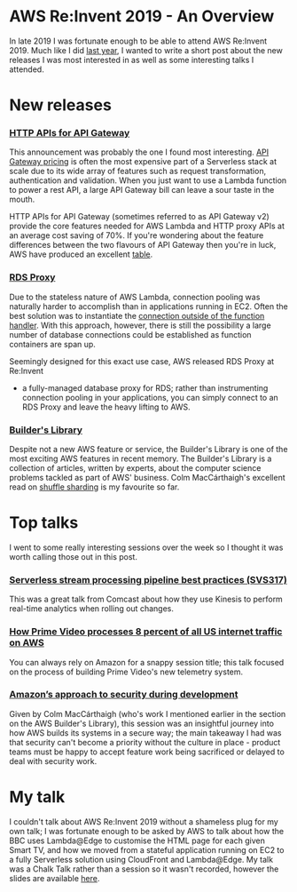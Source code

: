 # AWS Re:Invent 2019 - An Overview

In late 2019 I was fortunate enough to be able to attend AWS Re:Invent 2019.
Much like I did [last year](/blog/005), I wanted to write
a short post about the new releases I was most interested in as well as some
interesting talks I attended.

# New releases

### [HTTP APIs for API Gateway](https://aws.amazon.com/blogs/compute/announcing-http-apis-for-amazon-api-gateway/)
This announcement was probably the one I found most interesting. [API Gateway
pricing](https://epsagon.com/blog/dont-be-surprised-by-your-serverless-bill/) is
often the most expensive part of a Serverless stack at scale due to its wide
array of features such as request transformation, authentication and validation.
When you just want to use a Lambda function to power a rest API, a large API
Gateway bill can leave a sour taste in the mouth.

HTTP APIs for API Gateway (sometimes referred to as API Gateway v2) provide the
core features needed for AWS Lambda and HTTP proxy APIs at an average cost
saving of 70%. If you're wondering about the feature differences between the two
flavours of API Gateway then you're in luck, AWS have produced an excellent
[table](https://docs.aws.amazon.com/apigateway/latest/developerguide/http-api-vs-rest.html).

### [RDS Proxy](https://aws.amazon.com/about-aws/whats-new/2019/12/amazon-rds-proxy-available-in-preview/)
Due to the stateless nature of AWS Lambda, connection pooling was naturally
harder to accomplish than in applications running in EC2. Often the best
solution was to instantiate the
[connection outside of the function handler](https://spotinst.com/blog/best-practices-serverless-connection-pooling-database/). With this approach,
however, there is still the possibility a large number of database connections
could be established as function containers are span up.

Seemingly designed for this exact use case, AWS released RDS Proxy at Re:Invent
- a fully-managed database proxy for RDS; rather than instrumenting connection
pooling in your applications, you can simply connect to an RDS Proxy and leave
the heavy lifting to AWS.

### [Builder's Library](https://aws.amazon.com/blogs/aws/check-out-the-amazon-builders-library-this-is-how-we-do-it/)
Despite not a new AWS feature or service, the Builder's Library is one of the
most exciting AWS features in recent memory. The Builder's Library is a
collection of articles, written by experts, about the computer science problems
tackled as part of AWS' business. Colm MacCárthaigh's excellent read on
[shuffle sharding](https://aws.amazon.com/builders-library/workload-isolation-using-shuffle-sharding/)
is my favourite so far.

# Top talks
I went to some really interesting sessions over the week so I thought it was
worth calling those out in this post.

### [Serverless stream processing pipeline best practices (SVS317)](https://www.youtube.com/watch?v=2SGOyhwcbV4)
This was a great talk from Comcast about how they use Kinesis to perform
real-time analytics when rolling out changes.

### [How Prime Video processes 8 percent of all US internet traffic on AWS](https://www.youtube.com/watch?v=V4QDq-OFojQ)
You can always rely on Amazon for a snappy session title; this talk focused on
the process of building Prime Video's new telemetry system.

### [Amazon’s approach to security during development](https://www.youtube.com/watch?v=NeR7FhHqDGQ)
Given by Colm MacCárthaigh (who's work I mentioned earlier in the section on the
AWS Builder's Library), this session was an insightful journey into how AWS
builds its systems in a secure way; the main takeaway I had was that security
can't become a priority without the culture in place - product teams must be
happy to accept feature work being sacrificed or delayed to deal with security
work.

# My talk
I couldn't talk about AWS Re:Invent 2019 without a shameless plug for my own
talk; I was fortunate enough to be asked by AWS to talk about how the BBC uses
Lambda@Edge to customise the HTML page for each given Smart TV, and how we moved
from a stateful application running on EC2 to a fully Serverless solution using
CloudFront and Lambda@Edge. My talk was a Chalk Talk rather than a session so it
wasn't recorded, however the slides are available
[here](https://d1.awsstatic.com/events/reinvent/2019/How_the_BBC_uses_Lambda@Edge_to_customize_device_pages_NET312.pdf).
